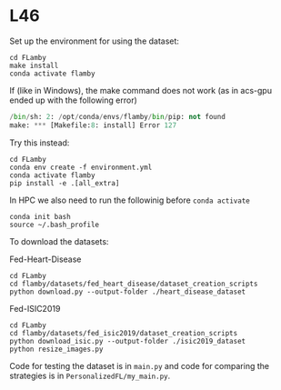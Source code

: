 # L46

Set up the environment for using the dataset:

```
cd FLamby
make install
conda activate flamby
```

If (like in Windows), the make command does not work (as in acs-gpu ended up with the following error)
```python resize_images.py
/bin/sh: 2: /opt/conda/envs/flamby/bin/pip: not found
make: *** [Makefile:8: install] Error 127
```

Try this instead:
```
cd FLamby
conda env create -f environment.yml
conda activate flamby
pip install -e .[all_extra]
```

In HPC we also need to run the followinig before `conda activate`
```
conda init bash
source ~/.bash_profile
```

To download the datasets:

Fed-Heart-Disease
```
cd FLamby
cd flamby/datasets/fed_heart_disease/dataset_creation_scripts
python download.py --output-folder ./heart_disease_dataset
```

Fed-ISIC2019
```
cd FLamby
cd flamby/datasets/fed_isic2019/dataset_creation_scripts
python download_isic.py --output-folder ./isic2019_dataset
python resize_images.py
```

Code for testing the dataset is in `main.py` and code for comparing the strategies is in `PersonalizedFL/my_main.py`.
